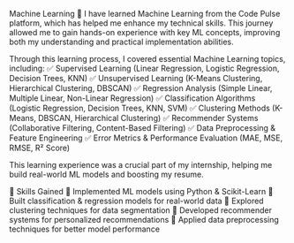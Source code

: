 Machine Learning 🚀
I have learned Machine Learning from the Code Pulse platform, which has helped me enhance my technical skills. This journey allowed me to gain hands-on experience with key ML concepts, improving both my understanding and practical implementation abilities.

Through this learning process, I covered essential Machine Learning topics, including:
✅ Supervised Learning (Linear Regression, Logistic Regression, Decision Trees, KNN)
✅ Unsupervised Learning (K-Means Clustering, Hierarchical Clustering, DBSCAN)
✅ Regression Analysis (Simple Linear, Multiple Linear, Non-Linear Regression)
✅ Classification Algorithms (Logistic Regression, Decision Trees, KNN, SVM)
✅ Clustering Methods (K-Means, DBSCAN, Hierarchical Clustering)
✅ Recommender Systems (Collaborative Filtering, Content-Based Filtering)
✅ Data Preprocessing & Feature Engineering
✅ Error Metrics & Performance Evaluation (MAE, MSE, RMSE, R² Score)

This learning experience was a crucial part of my internship, helping me build real-world ML models and boosting my resume.

📌 Skills Gained
🔹 Implemented ML models using Python & Scikit-Learn
🔹 Built classification & regression models for real-world data
🔹 Explored clustering techniques for data segmentation
🔹 Developed recommender systems for personalized recommendations
🔹 Applied data preprocessing techniques for better model performance 
